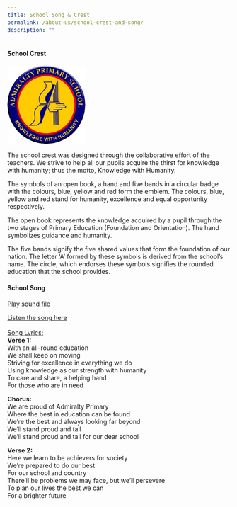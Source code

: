 ```yaml
---
title: School Song & Crest
permalink: /about-us/school-crest-and-song/
description: ""
---
```

#### School Crest

<img src="/images/AdmiraltyCrest.png" 
     style="width:35%">

The school crest was designed through the collaborative effort of the teachers. We strive to help all our pupils acquire the thirst for knowledge with humanity; thus the motto, Knowledge with Humanity.

The symbols of an open book, a hand and five bands in a circular badge with the colours, blue, yellow and red form the emblem. The colours, blue, yellow and red stand for humanity, excellence and equal opportunity respectively.

The open book represents the knowledge acquired by a pupil through the two stages of Primary Education (Foundation and Orientation). The hand symbolizes guidance and humanity.

The five bands signify the five shared values that form the foundation of our nation. The letter ‘A’ formed by these symbols is derived from the school’s name. The circle, which endorses these symbols signifies the rounded education that the school provides.


#### School Song
<a href="https://drive.google.com/file/d/1X6v_j39y7bRSdij8WgqBQO6YW3T7_NxH/play?usp=sharing">Play sound file</a>

[Listen the song here](https://drive.google.com/file/d/1X6v_j39y7bRSdij8WgqBQO6YW3T7_NxH/view?usp=sharing) <br> <br>
<u>Song Lyrics:</u> <br>
**Verse 1:** <br>
With an all-round education
<br>
We shall keep on moving
<br>
Striving for excellence in everything we do
<br>
Using knowledge as our strength with humanity
<br>
To care and share, a helping hand
<br>
For those who are in need

**Chorus:**
<br>
We are proud of Admiralty Primary
<br>
Where the best in education can be found
<br>
We’re the best and always looking far beyond
<br>
We’ll stand proud and tall
<br>
We’ll stand proud and tall for our dear school

**Verse 2:**
<br>
Here we learn to be achievers for society
<br>
We’re prepared to do our best
<br>
For our school and country
<br>
There’ll be problems we may face, but we’ll persevere
<br>
To plan our lives the best we can
<br>
For a brighter future
<br>